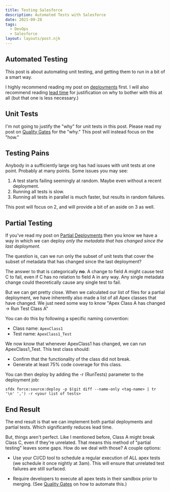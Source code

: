 ```yaml
---
title: Testing Salesforce
description: Automated Tests with Salesforce
date: 2021-09-28
tags:
  - DevOps
  - Salesforce
layout: layouts/post.njk
---
```

## Automated Testing
This post is about automating unit testing, and getting them to run in a bit of a smart way. 

I highly recommend reading my post on [deployments](../deployments) first. I will also recommend reading [lead time](../lead-time) for justification on why to bother with this at all (but that one is less necessary.)

## Unit Tests 
I'm not going to justify the "why" for unit tests in this post. Please read my post on [Quality Gates](../quality-gates) for the "why." This post will instead focus on the "how." 

## Testing Pains
Anybody in a sufficiently large org has had issues with unit tests at one point. Probably at many points. Some issues you may see:

1. A test starts failing seemingly at random. Maybe even without a recent deployment.
2. Running all tests is slow.
3. Running all tests in parallel is much faster, but results in random failures.

This post will focus on 2, and will provide a bit of an aside on 3 as well. 

## Partial Testing
If you've read my post on [Partial Deployments](../posts/deployments) then you know we have a way in which we can deploy *only the metadata that has changed since the last deployment.*

The question is, can we run only the subset of unit tests that cover the subset of metadata that has changed since the last deployment?

The answer to that is categorically **no**. A change to field A might cause test C to fail, even if C has no relation to field A in any way. Any single metadata change could theoretically cause any single test to fail.

But we can get pretty close. When we calculated our list of files for a partial deployment, we have inherently also made a list of all Apex classes that have changed. We just need some way to know "Apex Class A has changed -> Run Test Class A"

You can do this by following a specific naming convention:
- Class name: `ApexClass1`
- Test name: `ApexClass1_Test`

We now know that whenever ApexClass1 has changed, we can run ApexClass1_Test. This test class should:
- Confirm that the functionality of the class did not break.
- Generate at least 75% code coverage for this class.

You can then deploy by adding the -r (RunTests) parameter to the deployment job:

```
sfdx force:source:deploy -p $(git diff --name-only <tag-name> | tr '\n' ',') -r <your list of tests>
```

## End Result
The end result is that we can implement both partial deployments and partial tests. Which significantly reduces lead time.

But, things aren't perfect. Like I mentioned before, Class A might break Class C, even if they're unrelated. That means this method of "partial testing" leaves some gaps. How do we deal with those? A couple options:

- Use your CI/CD tool to schedule a regular execution of ALL apex tests (we schedule it once nightly at 3am). This will ensure that unrelated test failures are still surfaced.
  
- Require developers to execute all apex tests in their sandbox prior to merging. (See [Quality Gates](../posts/quality-gates) on how to automate this.)

